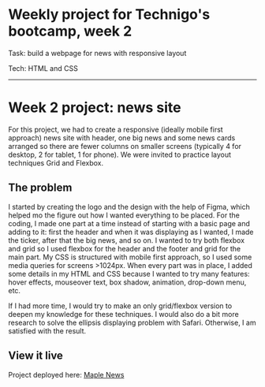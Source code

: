 # Weekly project for Technigo's bootcamp, week 2
Task: build a webpage for news with responsive layout

Tech: HTML and CSS

----

# Week 2 project: news site

For this project, we had to create a responsive (ideally mobile first approach) news site with header, one big news and some news cards arranged so there are fewer columns on smaller screens (typically 4 for desktop, 2 for tablet, 1 for phone).  We were invited to practice layout techniques Grid and Flexbox.

## The problem

I started by creating the logo and the design with the help of Figma, which helped mo the figure out how I wanted everything to be placed. For the coding, I made one part at a time instead of starting with a basic page and adding to it: first the header and when it was displaying as I wanted, I made the ticker, after that the big news, and so on. I wanted to try both flexbox and grid so I used flexbox for the header and the footer and grid for the main part. My CSS is structured with mobile first approach, so I used some media queries for screens >1024px. When every part was in place, I added some details in my HTML and CSS because I wanted to try many features: hover effects, mouseover text, box shadow, animation, drop-down menu, etc.

If I had more time, I would try to make an only grid/flexbox version to deepen my knowledge for these techniques. I would also do a bit more research to solve the ellipsis displaying problem with Safari. Otherwise, I am satisfied with the result.

## View it live

Project deployed here: [Maple News](https://maple-news.netlify.app)
